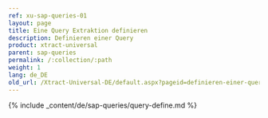 ```yaml
---
ref: xu-sap-queries-01
layout: page
title: Eine Query Extraktion definieren
description: Definieren einer Query
product: xtract-universal
parent: sap-queries
permalink: /:collection/:path
weight: 1
lang: de_DE
old_url: /Xtract-Universal-DE/default.aspx?pageid=definieren-einer-query
---
```


{% include _content/de/sap-queries/query-define.md %}
